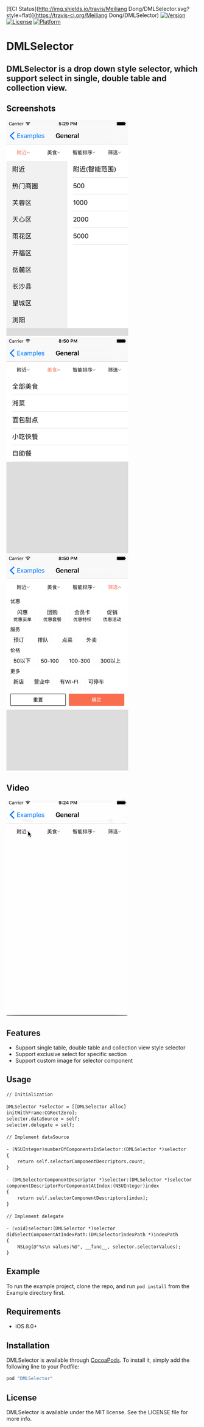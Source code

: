 
[![CI Status](http://img.shields.io/travis/Meiliang Dong/DMLSelector.svg?style=flat)](https://travis-ci.org/Meiliang Dong/DMLSelector)
[![Version](https://img.shields.io/cocoapods/v/DMLSelector.svg?style=flat)](http://cocoapods.org/pods/DMLSelector)
[![License](https://img.shields.io/cocoapods/l/DMLSelector.svg?style=flat)](http://cocoapods.org/pods/DMLSelector)
[![Platform](https://img.shields.io/cocoapods/p/DMLSelector.svg?style=flat)](http://cocoapods.org/pods/DMLSelector)

# DMLSelector

## DMLSelector is a drop down style selector, which support select in single, double table and collection view.

## Screenshots
![](./Assets/Screenshot0.png)
![](./Assets/Screenshot1.png)
![](./Assets/Screenshot2.png)

## Video
![](./Assets/Video.gif)

## Features

* Support single table, double table and collection view style selector
* Support exclusive select for specific section
* Support custom image for selector component

## Usage

```
// Initialization

DMLSelector *selector = [[DMLSelector alloc] initWithFrame:CGRectZero];
selector.dataSource = self;
selector.delegate = self;

// Implement dataSource

- (NSUInteger)numberOfComponentsInSelector:(DMLSelector *)selector
{
    return self.selectorComponentDescriptors.count;
}

- (DMLSelectorComponentDescriptor *)selector:(DMLSelector *)selector componentDescriptorForComponentAtIndex:(NSUInteger)index
{
    return self.selectorComponentDescriptors[index];
}

// Implement delegate 

- (void)selector:(DMLSelector *)selector didSelectComponentAtIndexPath:(DMLSelectorIndexPath *)indexPath
{
    NSLog(@"%s\n values:%@", __func__, selector.selectorValues);
}

```

## Example

To run the example project, clone the repo, and run `pod install` from the Example directory first.

## Requirements

* iOS 8.0+

## Installation

DMLSelector is available through [CocoaPods](http://cocoapods.org). To install
it, simply add the following line to your Podfile:

```ruby
pod "DMLSelector"
```

## License

DMLSelector is available under the MIT license. See the LICENSE file for more info.
